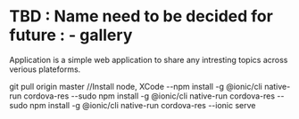 #  TBD : Name need to be decided for future : - gallery

Application is a simple web application to share any intresting topics across verious plateforms. 
 
 git pull origin master
    //Install node, XCode
   --npm install -g @ionic/cli native-run cordova-res
   --sudo npm install -g @ionic/cli native-run cordova-res
   --sudo npm install -g @ionic/cli native-run cordova-res
   --ionic serve 
